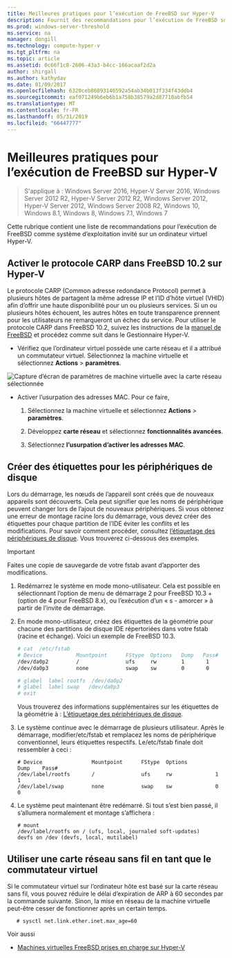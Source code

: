 ```yaml
---
title: Meilleures pratiques pour l’exécution de FreeBSD sur Hyper-V
description: Fournit des recommandations pour l’exécution de FreeBSD sur des machines virtuelles
ms.prod: windows-server-threshold
ms.service: na
manager: dongill
ms.technology: compute-hyper-v
ms.tgt_pltfrm: na
ms.topic: article
ms.assetid: 0c66f1c8-2606-43a3-b4cc-166acaaf2d2a
author: shirgall
ms.author: kathydav
ms.date: 01/09/2017
ms.openlocfilehash: 6320ceb86093146592a54ab34b013f334f43ddb4
ms.sourcegitcommit: eaf071249b6eb6b1a758b38579a2d87710abfb54
ms.translationtype: MT
ms.contentlocale: fr-FR
ms.lasthandoff: 05/31/2019
ms.locfileid: "66447777"
---
```

# <a name="best-practices-for-running-freebsd-on-hyper-v"></a>Meilleures pratiques pour l’exécution de FreeBSD sur Hyper-V

>S'applique à : Windows Server 2016, Hyper-V Server 2016, Windows Server 2012 R2, Hyper-V Server 2012 R2, Windows Server 2012, Hyper-V Server 2012, Windows Server 2008 R2, Windows 10, Windows 8.1, Windows 8, Windows 7.1, Windows 7

Cette rubrique contient une liste de recommandations pour l’exécution de FreeBSD comme système d’exploitation invité sur un ordinateur virtuel Hyper-V.

## <a name="enable-carp-in-freebsd-102-on-hyper-v"></a>Activer le protocole CARP dans FreeBSD 10.2 sur Hyper-V

Le protocole CARP (Common adresse redondance Protocol) permet à plusieurs hôtes de partagent la même adresse IP et l’ID d’hôte virtuel (VHID) afin d’offrir une haute disponibilité pour un ou plusieurs services. Si un ou plusieurs hôtes échouent, les autres hôtes en toute transparence prennent pour les utilisateurs ne remarqueront un échec du service. Pour utiliser le protocole CARP dans FreeBSD 10.2, suivez les instructions de la [manuel de FreeBSD](https://www.freebsd.org/doc/en/books/handbook/carp.html) et procédez comme suit dans le Gestionnaire Hyper-V.

* Vérifiez que l’ordinateur virtuel possède une carte réseau et il a attribué un commutateur virtuel. Sélectionnez la machine virtuelle et sélectionnez **Actions** > **paramètres**.

![Capture d’écran de paramètres de machine virtuelle avec la carte réseau sélectionnée](media/Hyper-V_Settings_NetworkAdapter.png)

* Activer l’usurpation des adresses MAC. Pour ce faire,

   1. Sélectionnez la machine virtuelle et sélectionnez **Actions** > **paramètres**.

   2. Développez **carte réseau** et sélectionnez **fonctionnalités avancées**.

   3. Sélectionnez **l’usurpation d’activer les adresses MAC**.

## <a name="create-labels-for-disk-devices"></a>Créer des étiquettes pour les périphériques de disque

Lors du démarrage, les nœuds de l’appareil sont créés que de nouveaux appareils sont découverts. Cela peut signifier que les noms de périphérique peuvent changer lors de l’ajout de nouveaux périphériques. Si vous obtenez une erreur de montage racine lors du démarrage, vous devez créer des étiquettes pour chaque partition de l’IDE éviter les conflits et les modifications. Pour savoir comment procéder, consultez [l’étiquetage des périphériques de disque](https://www.freebsd.org/doc/handbook/geom-glabel.html). Vous trouverez ci-dessous des exemples. 

> [!IMPORTANT]
> Faites une copie de sauvegarde de votre fstab avant d’apporter des modifications.

1. Redémarrez le système en mode mono-utilisateur. Cela est possible en sélectionnant l’option de menu de démarrage 2 pour FreeBSD 10.3 + (option de 4 pour FreeBSD 8.x), ou l’exécution d’un « s - amorcer » à partir de l’invite de démarrage.

2. En mode mono-utilisateur, créez des étiquettes de la géométrie pour chacune des partitions de disque IDE répertoriées dans votre fstab (racine et échange). Voici un exemple de FreeBSD 10.3.

   ```bash
   # cat  /etc/fstab
   # Device           Mountpoint      FStype  Options   Dump   Pass#
   /dev/da0p2         /               ufs     rw        1       1
   /dev/da0p3         none            swap    sw        0       0

   # glabel  label rootfs  /dev/da0p2
   # glabel  label swap   /dev/da0p3
   # exit
   ```

   Vous trouverez des informations supplémentaires sur les étiquettes de la géométrie à : [L’étiquetage des périphériques de disque](https://www.freebsd.org/doc/handbook/geom-glabel.html).

3. Le système continue avec le démarrage de plusieurs utilisateur. Après le démarrage, modifier/etc/fstab et remplacez les noms de périphérique conventionnel, leurs étiquettes respectifs. Le/etc/fstab finale doit ressembler à ceci :

   ```
   # Device                Mountpoint      FStype  Options         Dump    Pass#
   /dev/label/rootfs       /               ufs     rw              1       1
   /dev/label/swap         none            swap    sw              0       0
   ```

4. Le système peut maintenant être redémarré. Si tout s’est bien passé, il s’allumera normalement et montage s’affichera :

   ```
   # mount
   /dev/label/rootfs on / (ufs, local, journaled soft-updates)
   devfs on /dev (devfs, local, mutilabel)
   ```

## <a name="use-a-wireless-network-adapter-as-the-virtual-switch"></a>Utiliser une carte réseau sans fil en tant que le commutateur virtuel

Si le commutateur virtuel sur l’ordinateur hôte est basé sur la carte réseau sans fil, vous pouvez réduire le délai d’expiration de ARP à 60 secondes par la commande suivante. Sinon, la mise en réseau de la machine virtuelle peut-être cesser de fonctionner après un certain temps.


```
   # sysctl net.link.ether.inet.max_age=60
```


Voir aussi

* [Machines virtuelles FreeBSD prises en charge sur Hyper-V](Supported-FreeBSD-virtual-machines-on-Hyper-V.md)
